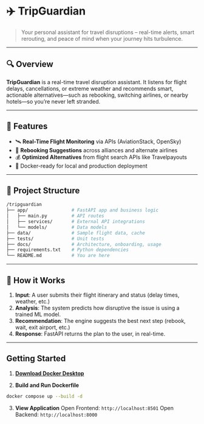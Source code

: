 # ✈️ TripGuardian

> Your personal assistant for travel disruptions – real-time alerts, smart rerouting, and peace of mind when your journey hits turbulence.

---

## 🔍 Overview

**TripGuardian** is a real-time travel disruption assistant. It listens for flight delays, cancellations, or extreme weather and recommends smart, actionable alternatives—such as rebooking, switching airlines, or nearby hotels—so you’re never left stranded.

---

## 🎯 Features

- 🛰️ **Real-Time Flight Monitoring** via APIs (AviationStack, OpenSky)
- 🔁 **Rebooking Suggestions** across alliances and alternate airlines
- 💰 **Optimized Alternatives** from flight search APIs like Travelpayouts
- 🐳 Docker-ready for local and production deployment

---

## 📂 Project Structure

```bash
/tripguardian
├── app/                # FastAPI app and business logic
│   ├── main.py         # API routes
│   ├── services/       # External API integrations
│   └── models/         # Data models
├── data/               # Sample flight data, cache
├── tests/              # Unit tests
├── docs/               # Architecture, onboarding, usage
├── requirements.txt    # Python dependencies
└── README.md           # You are here
```

---

## 🧠 How it Works

1. **Input**: A user submits their flight itinerary and status (delay times, weather, etc.)
2. **Analysis**: The system predicts how disruptive the issue is using a trained ML model.
3. **Recommendation**: The engine suggests the best next step (rebook, wait, exit airport, etc.)
4. **Response**: FastAPI returns the plan to the user, in real-time.

---

## Getting Started

1. **[Download Docker Desktop](https://www.docker.com/get-started/)**

2. **Build and Run Dockerfile**
```bash
docker compose up --build -d
```

3. **View Application**
Open Frontend: `http://localhost:8501`
Open Backend: `http://localhost:8000`
